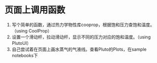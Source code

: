 # 页面上调用函数
1. 写个简单的函数，通过热力学物性库cooprop，根据饱和压力查饱和温度。（using CoolProp）
2. 设置一个滑动杆，拉动滑动杆，显示不同的压力对应的饱和温度。（using PlutoUI）
3. 自己尝试着在页面上画水蒸气的气液线。查看Pluto的Plots，在sample notebooks下